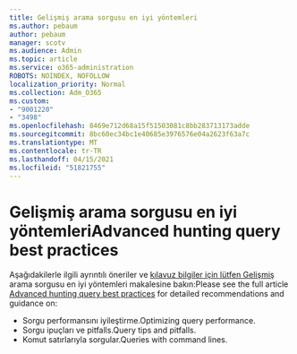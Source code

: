 ```yaml
---
title: Gelişmiş arama sorgusu en iyi yöntemleri
ms.author: pebaum
author: pebaum
manager: scotv
ms.audience: Admin
ms.topic: article
ms.service: o365-administration
ROBOTS: NOINDEX, NOFOLLOW
localization_priority: Normal
ms.collection: Adm_O365
ms.custom:
- "9001220"
- "3498"
ms.openlocfilehash: 8469e712d68a15f51503081c8bb283713173adde
ms.sourcegitcommit: 8bc60ec34bc1e40685e3976576e04a2623f63a7c
ms.translationtype: MT
ms.contentlocale: tr-TR
ms.lasthandoff: 04/15/2021
ms.locfileid: "51821755"
---
```

# <a name="advanced-hunting-query-best-practices"></a><span data-ttu-id="98611-102">Gelişmiş arama sorgusu en iyi yöntemleri</span><span class="sxs-lookup"><span data-stu-id="98611-102">Advanced hunting query best practices</span></span>

<span data-ttu-id="98611-103">Aşağıdakilerle ilgili ayrıntılı öneriler ve [kılavuz bilgiler için lütfen Gelişmiş](https://docs.microsoft.com/windows/security/threat-protection/microsoft-defender-atp/advanced-hunting-best-practices#optimize-query-performance) arama sorgusu en iyi yöntemleri makalesine bakın:</span><span class="sxs-lookup"><span data-stu-id="98611-103">Please see the full article [Advanced hunting query best practices](https://docs.microsoft.com/windows/security/threat-protection/microsoft-defender-atp/advanced-hunting-best-practices#optimize-query-performance) for detailed recommendations and guidance on:</span></span>
- <span data-ttu-id="98611-104">Sorgu performansını iyileştirme.</span><span class="sxs-lookup"><span data-stu-id="98611-104">Optimizing query performance.</span></span>
- <span data-ttu-id="98611-105">Sorgu ipuçları ve pitfalls.</span><span class="sxs-lookup"><span data-stu-id="98611-105">Query tips and pitfalls.</span></span>
- <span data-ttu-id="98611-106">Komut satırlarıyla sorgular.</span><span class="sxs-lookup"><span data-stu-id="98611-106">Queries with command lines.</span></span>



